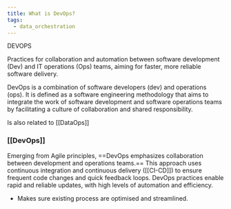 ```yaml
---
title: What is DevOps?
tags:
  - data_orchestration
---
```

DEVOPS 

Practices for collaboration and automation between software development (Dev) and IT operations (Ops) teams, aiming for faster, more reliable software delivery.

DevOps is a combination of software developers (dev) and operations (ops). It is defined as a software engineering methodology that aims to integrate the work of software development and software operations teams by facilitating a culture of collaboration and shared responsibility.

Is also related to [[DataOps]]



### [[DevOps]]

Emerging from Agile principles, ==DevOps emphasizes collaboration between development and operations teams.== This approach uses continuous integration and continuous delivery ([[CI-CD]]) to ensure frequent code changes and quick feedback loops. DevOps practices enable rapid and reliable updates, with high levels of automation and efficiency.

- Makes sure existing process are optimised and streamlined.